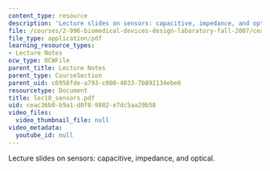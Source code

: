```yaml
---
content_type: resource
description: 'Lecture slides on sensors: capacitive, impedance, and optical.'
file: /courses/2-996-biomedical-devices-design-laboratory-fall-2007/ceac36b0b9a1d0f89882e7dc5aa29b58_lec10_sensors.pdf
file_type: application/pdf
learning_resource_types:
- Lecture Notes
ocw_type: OCWFile
parent_title: Lecture Notes
parent_type: CourseSection
parent_uid: c6958fde-a793-c080-4033-7b892134ebe6
resourcetype: Document
title: lec10_sensors.pdf
uid: ceac36b0-b9a1-d0f8-9882-e7dc5aa29b58
video_files:
  video_thumbnail_file: null
video_metadata:
  youtube_id: null
---
```

Lecture slides on sensors: capacitive, impedance, and optical.

